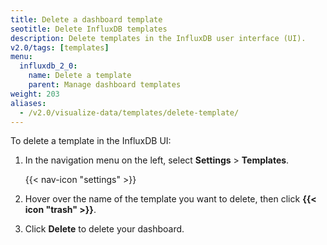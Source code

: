 ```yaml
---
title: Delete a dashboard template
seotitle: Delete InfluxDB templates
description: Delete templates in the InfluxDB user interface (UI).
v2.0/tags: [templates]
menu:
  influxdb_2_0:
    name: Delete a template
    parent: Manage dashboard templates
weight: 203
aliases:
  - /v2.0/visualize-data/templates/delete-template/
---
```


To delete a template in the InfluxDB UI:

1. In the navigation menu on the left, select **Settings** > **Templates**.

    {{< nav-icon "settings" >}}

3. Hover over the name of the template you want to delete, then click **{{< icon "trash" >}}**.    
3. Click **Delete** to delete your dashboard.

